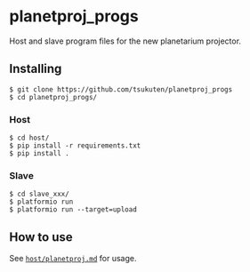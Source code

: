 # planetproj_progs

Host and slave program files for the new planetarium projector.


## Installing

```
$ git clone https://github.com/tsukuten/planetproj_progs
$ cd planetproj_progs/
```

### Host

```
$ cd host/
$ pip install -r requirements.txt
$ pip install .
```

### Slave

```
$ cd slave_xxx/
$ platformio run
$ platformio run --target=upload
```


## How to use

See [`host/planetproj.md`](host/planetproj.md) for usage.
